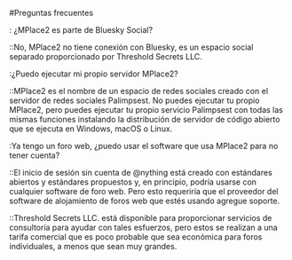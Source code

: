 ﻿
#Preguntas frecuentes

: ¿MPlace2 es parte de Bluesky Social?

::No, MPlace2 no tiene conexión con Bluesky, es un espacio social separado proporcionado
por Threshold Secrets LLC.

:¿Puedo ejecutar mi propio servidor MPlace2?

::MPlace2 es el nombre de un espacio de redes sociales creado con el servidor de
redes sociales Palimpsest. No puedes ejecutar tu propio MPlace2, pero puedes ejecutar tu propio servicio Palimpsest con todas las mismas funciones instalando la distribución de servidor de código abierto
que se ejecuta en Windows, macOS o Linux.

:Ya tengo un foro web, ¿puedo usar el software que usa MPlace2 para no tener cuenta?

::El inicio de sesión sin cuenta de @nything está creado con estándares abiertos y estándares propuestos
y, en principio, podría usarse con cualquier software de foro web. Pero esto requeriría que el proveedor del software de alojamiento de foros web que estés usando agregue soporte.

::Threshold Secrets LLC. está disponible para proporcionar servicios de consultoría para ayudar con tales esfuerzos, pero estos se realizan a una tarifa comercial que es poco probable que sea económica para foros individuales, a menos que sean muy grandes.
